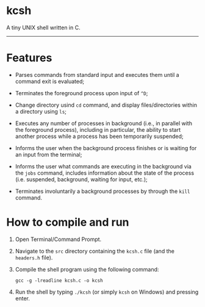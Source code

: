 # kcsh

A tiny UNIX shell written in C.

---
# Features

* Parses commands from standard input and executes them until a command exit is evaluated;
  
* Terminates the foreground process upon input of `^D`;

* Change directory usind `cd` command, and display files/directories within a directory using `ls`;

* Executes any number of processes in background (i.e., in parallel with the foreground process), including in particular, the ability to start another process while a process has been temporarily suspended;

* Informs the user when the background process finishes or is waiting for an input from the terminal;

* Informs the user what commands are executing in the background via the `jobs` command, includes information about the state of the process (i.e. suspended, background, waiting for input, etc.);

* Terminates involuntarily a background processes by through the `kill` command.

# How to compile and run

1. Open Terminal/Command Prompt.

2. Navigate to the `src` directory containing the `kcsh.c` file (and the `headers.h` file).

3. Compile the shell program using the following command:

    `gcc -g -lreadline kcsh.c -o kcsh`

4. Run the shell by typing `./kcsh` (or simply `kcsh` on Windows) and pressing enter.
